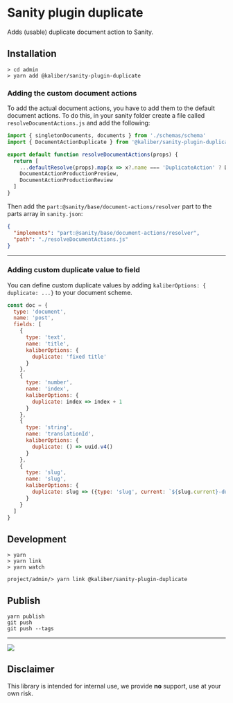 # Sanity plugin duplicate
Adds (usable) duplicate document action to Sanity.

## Installation

```
> cd admin
> yarn add @kaliber/sanity-plugin-duplicate
```

### Adding the custom document actions

To add the actual document actions, you have to add them to the default document actions. To do this, in your sanity folder create a file called `resolveDocumentActions.js` and add the following:

```js
import { singletonDocuments, documents } from './schemas/schema'
import { DocumentActionDuplicate } from '@kaliber/sanity-plugin-duplicate'

export default function resolveDocumentActions(props) {
  return [
    ...defaultResolve(props).map(x => x?.name === 'DuplicateAction' ? DocumentActionDuplicate : x),
    DocumentActionProductionPreview,
    DocumentActionProductionReview
  ]
}

```

Then add the `part:@sanity/base/document-actions/resolver` part to the parts array in `sanity.json`:

```json
{
  "implements": "part:@sanity/base/document-actions/resolver",
  "path": "./resolveDocumentActions.js"
}
```

---

### Adding custom duplicate value to field

You can define custom duplicate values by adding `kaliberOptions: { duplicate: ...}` to your document scheme.

```js
const doc = {
  type: 'document',
  name: 'post',
  fields: [
    {
      type: 'text',
      name: 'title',
      kaliberOptions: {
        duplicate: 'fixed title'
      }
    },
    {
      type: 'number',
      name: 'index',
      kaliberOptions: {
        duplicate: index => index + 1
      }
    },
    {
      type: 'string',
      name: 'translationId',
      kaliberOptions: {
        duplicate: () => uuid.v4()
      }
    },
    {
      type: 'slug',
      name: 'slug',
      kaliberOptions: {
        duplicate: slug => ({type: 'slug', current: `${slug.current}-duplicate`})
      }
    }
  ]
}
```

## Development

```
> yarn
> yarn link
> yarn watch
```

```
project/admin/> yarn link @kaliber/sanity-plugin-duplicate
```

## Publish

```
yarn publish
git push
git push --tags
```

---

![](https://media.giphy.com/media/3oriOfWPE8r5YeK3lK/giphy.gif)

## Disclaimer
This library is intended for internal use, we provide __no__ support, use at your own risk.
